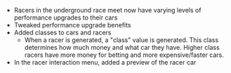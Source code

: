 - Racers in the underground race meet now have varying levels of performance upgrades to their cars
- Tweaked performance upgrade benefits
- Added classes to cars and racers
	- When a racer is generated, a "class" value is generated. This class determines how much money and what car they have. Higher class racers have more money for betting and more expensive/faster cars.
- In the racer interaction menu, added a preview of the racer car

